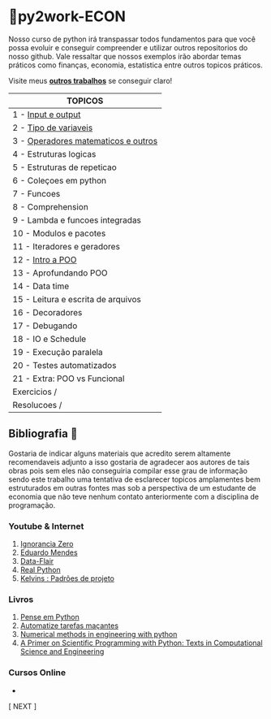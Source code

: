 # :game_die:py2work-ECON

  Nosso curso de python irá transpassar todos fundamentos para que você possa evoluir e conseguir compreender e utilizar outros repositorios do nosso github. 
  Vale ressaltar que nossos exemplos irão abordar temas práticos como finanças, economia, estatistica entre outros topicos práticos.
  
  Visite meus [**outros trabalhos**](https://github.com/Ratarca/ROCKSTAR-RATARCA) se conseguir claro!

TOPICOS|
------------ |
1 - [Input e output](https://github.com/Ratarca/py2work-ECON/blob/master/%23Leituras/01%20-%20input%20e%20output%20-%20py2work.ipynb)|
2 - [Tipo de variaveis](https://github.com/Ratarca/py2work-ECON/blob/master/%23Leituras/02%20-%20Tipos%20de%20variaveis%20-%20py2work%20.ipynb) |
3 - [Operadores matematicos e outros](https://github.com/Ratarca/py2work-ECON/blob/master/%23Leituras/03%20-%20operadores%20aritmeticos%20entre%20outros%20-%20py2work.ipynb) |
4 - Estruturas logicas |
5 - Estruturas de repeticao|
6 - Coleçoes em python |
7 - Funcoes |
8 - Comprehension |
9 - Lambda e funcoes integradas|
10 - Modulos e pacotes |
11 - Iteradores e geradores |
12 - [Intro a POO](https://github.com/Ratarca/py2work-ECON/blob/master/%23Leituras/12%20-%20Introducao%20a%20POO.ipynb) |
13 - Aprofundando POO |
14 - Data time |
15 - Leitura e escrita de arquivos |
16 - Decoradores |
17 - Debugando|
18 - IO e Schedule |
19 - Execução paralela |
20 - Testes automatizados|
21 - Extra: POO vs Funcional|
Exercicios / |
Resolucoes / |

## Bibliografia :book:

 Gostaria de indicar alguns materiais que acredito serem altamente recomendaveis adjunto a isso gostaria de agradecer aos autores de tais obras pois sem eles não conseguiria compilar esse grau de informação sendo este trabalho uma tentativa de esclarecer topicos amplamentes bem estruturados em outras fontes mas sob a perspectiva de um estudante de economia que não teve nenhum contato anteriormente com a disciplina de programação.

### Youtube & Internet

1. [Ignorancia Zero](https://www.youtube.com/channel/UCmjj41YfcaCpZIkU-oqVIIw)
2. [Eduardo Mendes](https://www.youtube.com/user/mendesesduardo)
3. [Data-Flair](https://data-flair.training/blogs/python-tutorials-home/)
4. [Real Python](https://realpython.com/)
5. [Kelvins : Padrões de projeto ](https://github.com/kelvins/design-patterns-python)

### Livros
1. [Pense em Python](https://www.amazon.com.br/Pense-Python-Como-Cientista-Computa%C3%A7%C3%A3o/dp/8575225081/ref=sr_1_6?__mk_pt_BR=%C3%85M%C3%85%C5%BD%C3%95%C3%91&keywords=python&qid=1561146517&s=gateway&sr=8-6)
2. [Automatize tarefas maçantes](https://www.amazon.com.br/Automatize-Tarefas-Ma%C3%A7antes-com-Python/dp/8575224468/ref=sr_1_5?__mk_pt_BR=%C3%85M%C3%85%C5%BD%C3%95%C3%91&keywords=python&qid=1561146517&s=gateway&sr=8-5)
3. [Numerical methods in engineering with python](https://www.amazon.com.br/Numerical-Methods-Engineering-Python-English-ebook/dp/B01NBMYQZH/ref=sr_1_1?__mk_pt_BR=%C3%85M%C3%85%C5%BD%C3%95%C3%91&keywords=numerical+methods+in+engineering+python&qid=1561146665&s=gateway&sr=8-1)
4. [A Primer on Scientific Programming with Python: Texts in Computational Science and Engineering](https://www.amazon.com.br/Primer-Scientific-Programming-Python-Computational-ebook/dp/B079BVNRNS/ref=sr_1_14?__mk_pt_BR=%C3%85M%C3%85%C5%BD%C3%95%C3%91&keywords=python+scientific&qid=1561146556&s=gateway&sr=8-14)

### Cursos Online
-

[ NEXT ]
